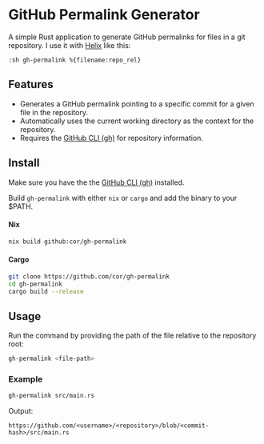 # GitHub Permalink Generator

A simple Rust application to generate GitHub permalinks for files in a git repository.
I use it with [Helix](https://helix-editor.com/) like this:

```
:sh gh-permalink %{filename:repo_rel}
```
## Features

- Generates a GitHub permalink pointing to a specific commit for a given file in the repository.
- Automatically uses the current working directory as the context for the repository.
- Requires the [GitHub CLI (gh)](https://cli.github.com/) for repository information.

## Install

Make sure you have the the [GitHub CLI (gh)](https://cli.github.com/) installed.

Build `gh-permalink` with either `nix` or `cargo` and add the binary to your $PATH.

#### Nix

```bash
nix build github:cor/gh-permalink
```

#### Cargo

```bash
git clone https://github.com/cor/gh-permalink
cd gh-permalink
cargo build --release
```

## Usage

Run the command by providing the path of the file relative to the repository root:

```bash
gh-permalink <file-path>
```

### Example

```bash
gh-permalink src/main.rs
```

Output:

```text
https://github.com/<username>/<repository>/blob/<commit-hash>/src/main.rs
```
